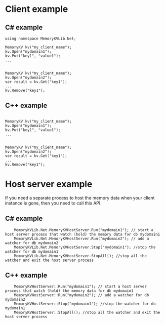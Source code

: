 # Client example
## C# example
```
using namespace MemoryKVLib.Net;

MemoryKV kv("my_client_name");
kv.Open("mydomain1");
kv.Put("key1", "value1");
...


MemoryKV kv("my_client_name");
kv.Open("mydomain2");
var result = kv.Get("key1");
...
kv.Remove("key1");

```

## C++ example
```

MemoryKV kv("my_client_name");
kv.Open("mydomain1");
kv.Put("key1", "value1");
...


MemoryKV kv("my_client_name");
kv.Open("mydomain2");
var result = kv.Get("key1");
...
kv.Remove("key1");
```

# Host server example
If you need a separate process to host the memory data when your client instance is gone, then you need to call this API.

## C# example
```
    MemoryKVLib.Net.MemoryKVHostServer.Run("mydomain1"); // start a host server process that watch (hold) the memory data for db mydomain1
    MemoryKVLib.Net.MemoryKVHostServer.Run("mydomain2"); // add a watcher for db mydomain2
    MemoryKVLib.Net.MemoryKVHostServer.Stop("mydomain1"); //stop the watcher for db mydomain1
    MemoryKVLib.Net.MemoryKVHostServer.StopAll(); //stop all the watcher and exit the host server process
```

## C++ example
```
    MemoryKVHostServer::Run("mydomain1"); // start a host server process that watch (hold) the memory data for db mydomain1
    MemoryKVHostServer::Run("mydomain2"); // add a watcher for db mydomain2
    MemoryKVHostServer::Stop("mydomain1"); //stop the watcher for db mydomain1
    MemoryKVHostServer::StopAll(); //stop all the watcher and exit the host server process
```